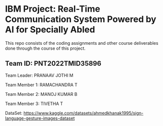 # IBM Project: Real-Time Communication System Powered by AI for Specially Abled

This repo consists of the coding assignments and other course deliverables done through the course of this project.

## Team ID: PNT2022TMID35896

Team Leader: PRANAAV JOTHI M

Team Member 1: RAMACHANDRA T

Team Member 2: MANOJ KUMAR B

Team Member 3: TIVETHA T

DataSet: https://www.kaggle.com/datasets/ahmedkhanak1995/sign-language-gesture-images-dataset
